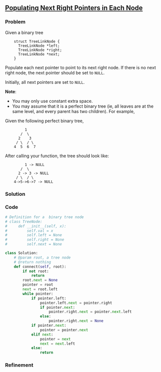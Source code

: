 ## [Populating Next Right Pointers in Each Node](https://oj.leetcode.com/problems/populating-next-right-pointers-in-each-node/)

### Problem

Given a binary tree
```
    struct TreeLinkNode {
      TreeLinkNode *left;
      TreeLinkNode *right;
      TreeLinkNode *next;
    }
```
Populate each next pointer to point to its next right node. If there is no next right node, the next pointer should be set to `NULL`.

Initially, all next pointers are set to `NULL`.

**Note**:

- You may only use constant extra space.
- You may assume that it is a perfect binary tree (ie, all leaves are at the same level, and every parent has two children).
For example,

Given the following perfect binary tree,
```
         1
       /  \
      2    3
     / \  / \
    4  5  6  7
```
After calling your function, the tree should look like:
```
         1 -> NULL
       /  \
      2 -> 3 -> NULL
     / \  / \
    4->5->6->7 -> NULL
```
### Solution


### Code

``` python
# Definition for a  binary tree node
# class TreeNode:
#     def __init__(self, x):
#         self.val = x
#         self.left = None
#         self.right = None
#         self.next = None

class Solution:
    # @param root, a tree node
    # @return nothing
    def connect(self, root):
        if not root:
            return
        root.next = None
        pointer = root
        next = root.left
        while pointer:
            if pointer.left:
                pointer.left.next = pointer.right
                if pointer.next:
                    pointer.right.next = pointer.next.left
                else:
                    pointer.right.next = None
            if pointer.next:
                pointer = pointer.next
            elif next:
                pointer = next
                next = next.left
            else:
                return
```

### Refinement
